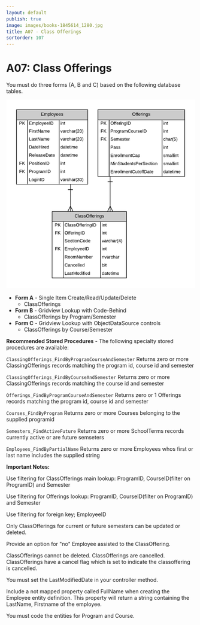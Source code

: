 ```yaml
---
layout: default
publish: true
image: images/books-1845614_1280.jpg
title: A07 - Class Offerings
sortorder: 107
---
```

# A07: Class Offerings

You must do three forms (A, B and C) based on the following database tables.

![](A07.png)

- **Form A** - Single Item Create/Read/Update/Delete
  - ClassOfferings
- **Form B** - Gridview Lookup with Code-Behind
  - ClassOfferings by Program/Semester
- **Form C** - Gridview Lookup with ObjectDataSource controls
  - ClassOfferings by Course/Semester

**Recommended Stored Procedures** - The following specialty stored procedures are available:

`ClassingOfferings_FindByProgramCourseAndSemester` Returns zero or more ClassingOfferings records matching the program id, course id and semester

`ClassingOfferings_FindByCourseAndSemester` Returns zero or more ClassingOfferings records matching the course id and semester

`Offerings_FindByProgramCourseAndSemester` Returns zero or 1 Offerings records matching the program id, course id and semester

`Courses_FindByProgram` Returns zero or more Courses belonging to the supplied programid

`Semesters_FindActiveFuture` Returns zero or more SchoolTerms records currently active or are future semseters

`Employees_FindByPartialName` Returns zero or more Employees whos first or last name includes the supplied string

**Important Notes:** 

Use filtering for ClassOfferings main lookup: ProgramID, CourseID(filter on ProgramID) and Semester

Use filtering for Offerings lookup: ProgramID, CourseID(filter on ProgramID) and Semester

Use filtering for foreign key; EmployeeID

Only ClassOfferings for current or future semesters can be updated or deleted.

Provide an option for "no" Employee assisted to the ClassOffering.

ClassOfferings cannot be deleted. ClassOfferings are cancelled. ClassOfferings have a cancel flag which is set to indicate the classoffering is cancelled.

You must set the LastModifiedDate in your controller method.

Include a not mapped property called FullName when creating the Employee entity definition. This property will return a string containing the LastName, Firstname of the employee.

You must code the entities for Program and Course.
